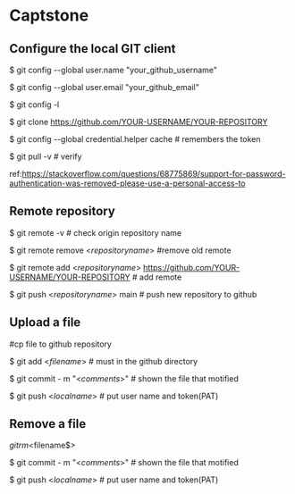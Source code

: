 # Captstone
## Configure the local GIT client
$ git config --global user.name "your_github_username"

$ git config --global user.email "your_github_email"

$ git config -l

$ git clone https://github.com/YOUR-USERNAME/YOUR-REPOSITORY 

$ git config --global credential.helper cache # remembers the token

$ git pull -v # verify

ref:https://stackoverflow.com/questions/68775869/support-for-password-authentication-was-removed-please-use-a-personal-access-to

## Remote repository
$ git remote -v # check origin repository name

$ git remote remove <$repository name$> #remove old remote

$ git remote add <$repository name$> https://github.com/YOUR-USERNAME/YOUR-REPOSITORY # add remote

$ git push <$repository name$> main # push new repository to github

## Upload a file
#cp file to github repository

$ git add <$filename$> # must in the github directory
  
$ git commit - m "<$comments$>" # shown the file that motified
  
$ git push <$local name$> # put user name and token(PAT)

## Remove a file
$git rm <$filename$> 
  
$ git commit - m "<$comments$>" # shown the file that motified
  
$ git push <$local name$> # put user name and token(PAT)
